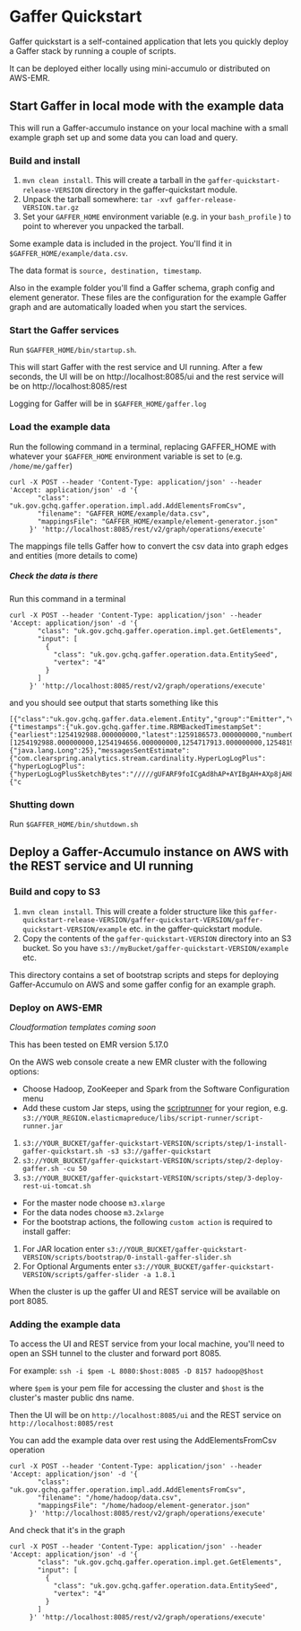 # Gaffer Quickstart #

Gaffer quickstart is a self-contained application that lets you quickly deploy a Gaffer stack by running a couple of scripts. 

It can be deployed either locally using mini-accumulo or distributed on AWS-EMR.

## Start Gaffer in local mode with the example data ##

This will run a Gaffer-accumulo instance on your local machine with a small example graph set up and some data you can load and query.

### Build and install ###

 1. `mvn clean install`. This will create a tarball in the `gaffer-quickstart-release-VERSION` directory in the gaffer-quickstart module.
 2. Unpack the tarball somewhere: `tar -xvf gaffer-release-VERSION.tar.gz`
 3. Set your `GAFFER_HOME` environment variable (e.g. in your `bash_profile` ) to point to wherever you unpacked the tarball.


Some example data is included in the project. You'll find it in `$GAFFER_HOME/example/data.csv`.

The data format is `source, destination, timestamp`. 

Also in the example folder you'll find a Gaffer schema, graph config and element generator. These files are the configuration for the example Gaffer graph and are automatically loaded when you start the services.

### Start the Gaffer services ###

Run `$GAFFER_HOME/bin/startup.sh`. 

This will start Gaffer with the rest service and UI running. After a few seconds, the UI will be on http://localhost:8085/ui and the rest service will be on http://localhost:8085/rest

Logging for Gaffer will be in `$GAFFER_HOME/gaffer.log`

### Load the example data ###

Run the following command in a terminal, replacing GAFFER_HOME with whatever your `$GAFFER_HOME` environment variable is set to (e.g. `/home/me/gaffer`)

```
curl -X POST --header 'Content-Type: application/json' --header 'Accept: application/json' -d '{ 
       "class": "uk.gov.gchq.gaffer.operation.impl.add.AddElementsFromCsv", 
       "filename": "GAFFER_HOME/example/data.csv",
       "mappingsFile": "GAFFER_HOME/example/element-generator.json" 
     }' 'http://localhost:8085/rest/v2/graph/operations/execute'
```

The mappings file tells Gaffer how to convert the csv data into graph edges and entities (more details to come)

##### Check the data is there #####

Run this command in a terminal

```
curl -X POST --header 'Content-Type: application/json' --header 'Accept: application/json' -d '{
       "class": "uk.gov.gchq.gaffer.operation.impl.get.GetElements",
       "input": [ 
         { 
           "class": "uk.gov.gchq.gaffer.operation.data.EntitySeed", 
           "vertex": "4"
         } 
       ] 
     }' 'http://localhost:8085/rest/v2/graph/operations/execute'
```

and you should see output that starts something like this

```
[{"class":"uk.gov.gchq.gaffer.data.element.Entity","group":"Emitter","vertex":"4","properties":{"timestamps":{"uk.gov.gchq.gaffer.time.RBMBackedTimestampSet":{"earliest":1254192988.000000000,"latest":1259186573.000000000,"numberOfTimestamps":24,"timeBucket":"SECOND","timestamps":[1254192988.000000000,1254194656.000000000,1254717913.000000000,1254819481.000000000,1254820005.000000000,1254942143.000000000,1255311564.000000000,1256302286.000000000,1256684529.000000000,1256685242.000000000,1256686062.000000000,1256686469.000000000,1256695725.000000000,1256783048.000000000,1256784708.000000000,1256854137.000000000,1256856267.000000000,1256856764.000000000,1256856825.000000000,1256867716.000000000,1256868481.000000000,1257092305.000000000,1258717389.000000000,1259186573.000000000]}},"count":{"java.lang.Long":25},"messagesSentEstimate":{"com.clearspring.analytics.stream.cardinality.HyperLogLogPlus":{"hyperLogLogPlus":{"hyperLogLogPlusSketchBytes":"/////gUFARF9foICgAd8hAP+AYIBgAH+AXp8jAH8AYQC+gGEAQ==","cardinality":24}}},"messagesReceivedEstimate":{"c
```

### Shutting down ###

Run `$GAFFER_HOME/bin/shutdown.sh`

## Deploy a Gaffer-Accumulo instance on AWS with the REST service and UI running ##

### Build and copy to S3 ###

 1. `mvn clean install`. This will create a folder structure like this `gaffer-quickstart-release-VERSION/gaffer-quickstart-VERSION/gaffer-quickstart-VERSION/example` etc. in the gaffer-quickstart module.
 2.  Copy the contents of the `gaffer-quickstart-VERSION` directory into an S3 bucket. So you have `s3://myBucket/gaffer-quickstart-VERSION/example` etc. 
 
This directory contains a set of bootstrap scripts and steps for deploying Gaffer-Accumulo on AWS and some gaffer config for an example graph. 
 
### Deploy on AWS-EMR ###

_Cloudformation templates coming soon_

This has been tested on EMR version 5.17.0

On the AWS web console create a new EMR cluster with the following options:

 - Choose Hadoop, ZooKeeper and Spark from the Software Configuration menu
 - Add these custom Jar steps, using the [scriptrunner](https://docs.aws.amazon.com/emr/latest/ReleaseGuide/emr-hadoop-script.html) for your region, e.g. `s3://YOUR_REGION.elasticmapreduce/libs/script-runner/script-runner.jar`
  1. `s3://YOUR_BUCKET/gaffer-quickstart-VERSION/scripts/step/1-install-gaffer-quickstart.sh -s3 s3://gaffer-quickstart`
  2. `s3://YOUR_BUCKET/gaffer-quickstart-VERSION/scripts/step/2-deploy-gaffer.sh -cu 50`
  3. `s3://YOUR_BUCKET/gaffer-quickstart-VERSION/scripts/step/3-deploy-rest-ui-tomcat.sh`
 - For the master node choose `m3.xlarge`
 - For the data nodes choose `m3.2xlarge`
 - For the bootstrap actions, the following `custom action` is required to install gaffer:
  1. For JAR location enter `s3://YOUR_BUCKET/gaffer-quickstart-VERSION/scripts/bootstrap/0-install-gaffer-slider.sh`
  2. For Optional Arguments enter `s3://YOUR_BUCKET/gaffer-quickstart-VERSION/scripts/gaffer-slider -a 1.8.1`
  
When the cluster is up the gaffer UI and REST service will be available on port 8085.

### Adding the example data ###

To access the UI and REST service from your local machine, you'll need to open an SSH tunnel to the cluster and forward port 8085.

For example: `ssh -i $pem -L 8080:$host:8085 -D 8157 hadoop@$host`

where `$pem` is your pem file for accessing the cluster and `$host` is the cluster's master public dns name.

Then the UI will be on `http://localhost:8085/ui` and the REST service on `http://localhost:8085/rest`

You can add the example data over rest using the AddElementsFromCsv operation
 
```
curl -X POST --header 'Content-Type: application/json' --header 'Accept: application/json' -d '{ 
       "class": "uk.gov.gchq.gaffer.operation.impl.add.AddElementsFromCsv", 
       "filename": "/home/hadoop/data.csv",
       "mappingsFile": "/home/hadoop/element-generator.json" 
     }' 'http://localhost:8085/rest/v2/graph/operations/execute'
```

And check that it's in the graph

```
curl -X POST --header 'Content-Type: application/json' --header 'Accept: application/json' -d '{
       "class": "uk.gov.gchq.gaffer.operation.impl.get.GetElements",
       "input": [ 
         { 
           "class": "uk.gov.gchq.gaffer.operation.data.EntitySeed", 
           "vertex": "4"
         } 
       ] 
     }' 'http://localhost:8085/rest/v2/graph/operations/execute'
```